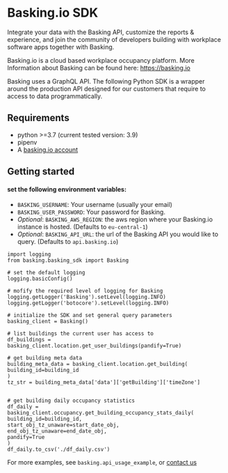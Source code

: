 # Basking.io SDK

Integrate your data with the Basking API, customize the reports & experience,
and join the community of developers building with workplace software apps together with Basking.

Basking.io is a cloud based workplace occupancy platform.
More Information about Basking can be found here: https://basking.io

Basking uses a GraphQL API. The following Python SDK is a wrapper around the production API
designed for our customers that require to access to data programmatically.

## Requirements

* python >=3.7 (current tested version: 3.9)
* pipenv
* A [basking.io account](https://app.basking.io)

## Getting started

#### set the following environment variables:
* `BASKING_USERNAME`: Your username (usually your email)
* `BASKING_USER_PASSWORD`: Your password for Basking. 
* _Optional_: `BASKING_AWS_REGION`: the aws region where your Basking.io instance is hosted. (Defaults to `eu-central-1`)
* _Optional_: `BASKING_API_URL`: the url of the Basking API you would like to query. (Defaults to `api.basking.io`)

```
import logging
from basking.basking_sdk import Basking

# set the default logging
logging.basicConfig()

# mofify the required level of logging for Basking
logging.getLogger('Basking').setLevel(logging.INFO)
logging.getLogger('botocore').setLevel(logging.INFO)

# initialize the SDK and set general query parameters
basking_client = Basking()

# list buildings the current user has access to
df_buildings = basking_client.location.get_user_buildings(pandify=True)

# get building meta data
building_meta_data = basking_client.location.get_building(
building_id=building_id
)
tz_str = building_meta_data['data']['getBuilding']['timeZone']


# get building daily occupancy statistics
df_daily = basking_client.occupancy.get_building_occupancy_stats_daily(
building_id=building_id,
start_obj_tz_unaware=start_date_obj,
end_obj_tz_unaware=end_date_obj,
pandify=True
)
df_daily.to_csv('./df_daily.csv')
```


For more examples, see `basking.api_usage_example`, or [contact us](https://basking.io/contact-us/)